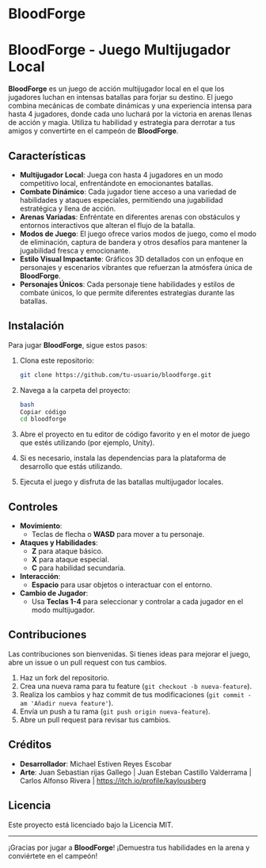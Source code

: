 # BloodForge


# BloodForge - Juego Multijugador Local

**BloodForge** es un juego de acción multijugador local en el que los jugadores luchan en intensas batallas para forjar su destino. El juego combina mecánicas de combate dinámicas y una experiencia intensa para hasta 4 jugadores, donde cada uno luchará por la victoria en arenas llenas de acción y magia. Utiliza tu habilidad y estrategia para derrotar a tus amigos y convertirte en el campeón de **BloodForge**.

## Características

- **Multijugador Local**: Juega con hasta 4 jugadores en un modo competitivo local, enfrentándote en emocionantes batallas.
- **Combate Dinámico**: Cada jugador tiene acceso a una variedad de habilidades y ataques especiales, permitiendo una jugabilidad estratégica y llena de acción.
- **Arenas Variadas**: Enfréntate en diferentes arenas con obstáculos y entornos interactivos que alteran el flujo de la batalla.
- **Modos de Juego**: El juego ofrece varios modos de juego, como el modo de eliminación, captura de bandera y otros desafíos para mantener la jugabilidad fresca y emocionante.
- **Estilo Visual Impactante**: Gráficos 3D detallados con un enfoque en personajes y escenarios vibrantes que refuerzan la atmósfera única de **BloodForge**.
- **Personajes Únicos**: Cada personaje tiene habilidades y estilos de combate únicos, lo que permite diferentes estrategias durante las batallas.

## Instalación

Para jugar **BloodForge**, sigue estos pasos:

1. Clona este repositorio:
   ```bash
   git clone https://github.com/tu-usuario/bloodforge.git
   ```

1. Navega a la carpeta del proyecto:
    
    ```bash
    bash
    Copiar código
    cd bloodforge
    
    ```
    
2. Abre el proyecto en tu editor de código favorito y en el motor de juego que estés utilizando (por ejemplo, Unity).
3. Si es necesario, instala las dependencias para la plataforma de desarrollo que estás utilizando.
4. Ejecuta el juego y disfruta de las batallas multijugador locales.

## Controles

- **Movimiento**:
    - Teclas de flecha o **WASD** para mover a tu personaje.
- **Ataques y Habilidades**:
    - **Z** para ataque básico.
    - **X** para ataque especial.
    - **C** para habilidad secundaria.
- **Interacción**:
    - **Espacio** para usar objetos o interactuar con el entorno.
- **Cambio de Jugador**:
    - Usa **Teclas 1-4** para seleccionar y controlar a cada jugador en el modo multijugador.

## Contribuciones

Las contribuciones son bienvenidas. Si tienes ideas para mejorar el juego, abre un issue o un pull request con tus cambios.

1. Haz un fork del repositorio.
2. Crea una nueva rama para tu feature (`git checkout -b nueva-feature`).
3. Realiza los cambios y haz commit de tus modificaciones (`git commit -am 'Añadir nueva feature'`).
4. Envía un push a tu rama (`git push origin nueva-feature`).
5. Abre un pull request para revisar tus cambios.

## Créditos

- **Desarrollador**: Michael Estiven Reyes Escobar 
- **Arte**: Juan Sebastian rijas Gallego   |   Juan Esteban Castillo Valderrama   |   Carlos Alfonso Rivera   |   https://itch.io/profile/kaylousberg

## Licencia

Este proyecto está licenciado bajo la Licencia MIT.

---

¡Gracias por jugar a **BloodForge**! ¡Demuestra tus habilidades en la arena y conviértete en el campeón!
